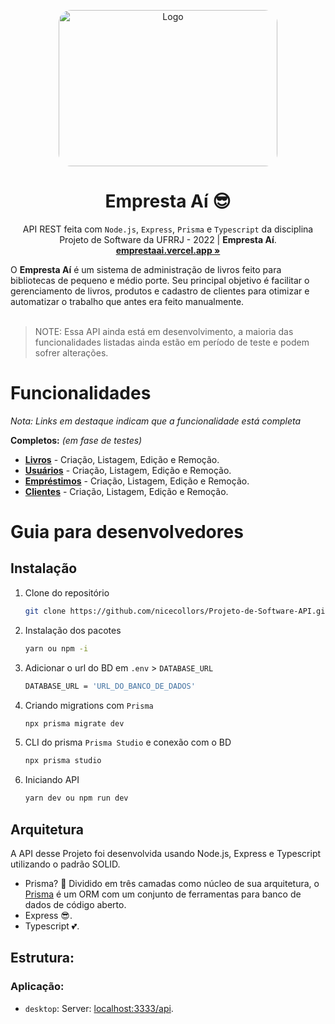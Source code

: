 <p align="center">
  <a href="#">
    
  </a>
  <p align="center">
   <img 
     width="350"
     height="250"
     src="https://github.com/NiceColors/Projeto-de-Software-API/blob/main/readmebg.png?raw=true" 
     alt="Logo"
     style="border-radius:20px" 
   >
  </p>
  <h1 align="center"><b>Empresta Aí 😎</b></h1>
  <p align="center">
  API REST feita com <code>Node.js</code>, <code>Express</code>, <code>Prisma</code> e <code>Typescript</code> da disciplina Projeto de Software da UFRRJ - 2022 | <strong>Empresta Aí</strong>.
    <br />
    <a href="#"><strong>emprestaai.vercel.app »</strong></a>
    <br />
  </p>
</p>
O <strong>Empresta Aí</strong> é um sistema de administração de livros feito para bibliotecas de pequeno e médio porte. Seu principal objetivo é facilitar o gerenciamento de livros, produtos e cadastro de clientes para otimizar e automatizar o trabalho que antes era feito manualmente.
<br/>
<br/>

> NOTE: Essa API ainda está em desenvolvimento, a maioria das funcionalidades listadas ainda estão em período de teste e podem sofrer alterações.

# Funcionalidades

_Nota: Links em destaque indicam que a funcionalidade está completa_

**Completos:** _(em fase de testes)_

- **[Livros](#funcionalidades)** - Criação, Listagem, Edição e Remoção.
- **[Usuários](#funcionalidades)** - Criação, Listagem, Edição e Remoção.
- **[Empréstimos](#funcionalidades)** - Criação, Listagem, Edição e Remoção.
- **[Clientes](#funcionalidades)** - Criação, Listagem, Edição e Remoção.

# Guia para desenvolvedores

## Instalação

1. Clone do repositório
   ```sh
   git clone https://github.com/nicecollors/Projeto-de-Software-API.git
   ```
2. Instalação dos pacotes
   ```sh
   yarn ou npm -i
   ```
3. Adicionar o url do BD em `.env` > `DATABASE_URL`
   ```sh
   DATABASE_URL = 'URL_DO_BANCO_DE_DADOS'
   ```
4. Criando migrations com `Prisma`
   ```sh
   npx prisma migrate dev
   ```
5. CLI do prisma `Prisma Studio` e conexão com o BD
   ```sh
   npx prisma studio
   ```
6. Iniciando API
   ```sh
   yarn dev ou npm run dev
   ```

## Arquitetura

A API desse Projeto foi desenvolvida usando Node.js, Express e Typescript utilizando o padrão SOLID.

- Prisma? 🤨 Dividido em três camadas como núcleo de sua arquitetura, o [Prisma](https://www.prisma.io/) é um ORM com um conjunto de ferramentas para banco de dados de código aberto. 
- Express 😎.
- Typescript 💕.

## Estrutura:

### Aplicação:

- `desktop`: Server: [localhost:3333/api](http://localhost:3333).



